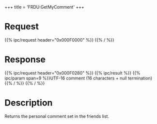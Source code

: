 +++
title = 'FRDU:GetMyComment'
+++

# Request

{{% ipc/request header="0x000F0000" %}}
{{% / %}}

# Response

{{% ipc/request header="0x000F0280" %}}
{{% ipc/result %}}
{{% ipc/param span=9 %}}UTF-16 comment (16 characters + null termination) {{% / %}}
{{% / %}}

# Description

Returns the personal comment set in the friends list.
